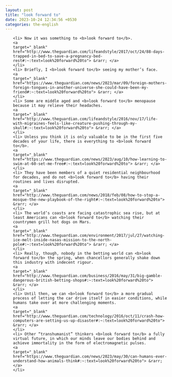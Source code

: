 ```yaml
---
layout: post
title: "look forward to"
date: 2023-10-24 12:34:56 +0530
categories: the-english
---
```

<ol>

    <li> Now it was something to <b>look forward to</b>.
    <a 
    target="_blank" 
    href="http://www.theguardian.com/lifeandstyle/2017/oct/24/88-days-trapped-in-bed-to-save-a-pregnancy-bed-rest#:~:text=look%20forward%20to"> &rarr; </a>
    </li>
    <li> Briefly, I <b>look forward to</b> seeing my mother’s face.
    <a 
    target="_blank" 
    href="https://www.theguardian.com/news/2023/mar/09/foreign-mothers-foreign-tongues-in-another-universe-she-could-have-been-my-friend#:~:text=look%20forward%20to"> &rarr; </a>
    </li>
    <li> Some are middle aged and <b>look forward to</b> menopause because it may relieve their headaches.
    <a 
    target="_blank" 
    href="http://www.theguardian.com/lifeandstyle/2016/nov/17/life-with-migraines-feels-like-creature-pushing-through-my-skull#:~:text=look%20forward%20to"> &rarr; </a>
    </li>
    <li> Unless you think it is only valuable to be in the first five decades of your life, there is everything to <b>look forward to</b>.
    <a 
    target="_blank" 
    href="https://www.theguardian.com/news/2023/aug/10/how-learning-to-swim-at-60-set-me-free#:~:text=look%20forward%20to"> &rarr; </a>
    </li>
    <li> They have been members of a quiet residential neighbourhood for decades, and do not <b>look forward to</b> having their routines and lives disrupted.
    <a 
    target="_blank" 
    href="http://www.theguardian.com/news/2018/feb/08/how-to-stop-a-mosque-the-new-playbook-of-the-right#:~:text=look%20forward%20to"> &rarr; </a>
    </li>
    <li> The world’s coasts are facing catastrophic sea rise, but at least Americans can <b>look forward to</b> watching their countrymen grill hot dogs on Mars.
    <a 
    target="_blank" 
    href="http://www.theguardian.com/environment/2017/jul/27/watching-ice-melt-inside-nasas-mission-to-the-north-pole#:~:text=look%20forward%20to"> &rarr; </a>
    </li>
    <li> Really, though, nobody in the betting world can <b>look forward to</b> the spring, when chancellors generally shake down this industry with indecent rigour.
    <a 
    target="_blank" 
    href="http://www.theguardian.com/business/2016/may/31/big-gamble-dangerous-british-betting-shops#:~:text=look%20forward%20to"> &rarr; </a>
    </li>
    <li> Until then, we can <b>look forward to</b> a more gradual process of letting the car drive itself in easier conditions, while humans take over at more challenging moments.
    <a 
    target="_blank" 
    href="http://www.theguardian.com/technology/2016/oct/11/crash-how-computers-are-setting-us-up-disaster#:~:text=look%20forward%20to"> &rarr; </a>
    </li>
    <li> Other “transhumanist” thinkers <b>look forward to</b> a fully virtual future, in which our minds leave our bodies behind and achieve immortality in the form of electromagnetic pulses.
    <a 
    target="_blank" 
    href="https://www.theguardian.com/news/2023/may/30/can-humans-ever-understand-how-animals-think#:~:text=look%20forward%20to"> &rarr; </a>
    </li>